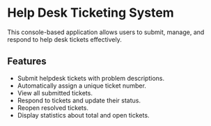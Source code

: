 # Help Desk Ticketing System

This console-based application allows users to submit, manage, and respond to help desk tickets effectively.

## Features

- Submit helpdesk tickets with problem descriptions.
- Automatically assign a unique ticket number.
- View all submitted tickets.
- Respond to tickets and update their status.
- Reopen resolved tickets.
- Display statistics about total and open tickets.
